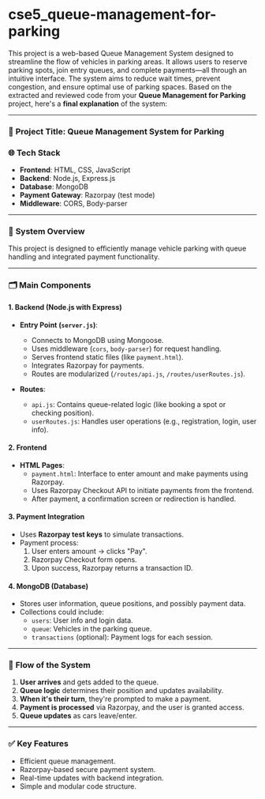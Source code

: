 # cse5_queue-management-for-parking
This project is a web-based Queue Management System designed to streamline the flow of vehicles in parking areas. It allows users to reserve parking spots, join entry queues, and complete payments—all through an intuitive interface.  The system aims to reduce wait times, prevent congestion, and ensure optimal use of parking spaces.
Based on the extracted and reviewed code from your **Queue Management for Parking** project, here's a **final explanation** of the system:

---

### 🔧 **Project Title**: Queue Management System for Parking

### 🌐 **Tech Stack**
- **Frontend**: HTML, CSS, JavaScript
- **Backend**: Node.js, Express.js
- **Database**: MongoDB
- **Payment Gateway**: Razorpay (test mode)
- **Middleware**: CORS, Body-parser

---

### 🧩 **System Overview**

This project is designed to efficiently manage vehicle parking with queue handling and integrated payment functionality.

---

### 🗂️ **Main Components**

#### 1. **Backend (Node.js with Express)**
- **Entry Point (`server.js`)**:
  - Connects to MongoDB using Mongoose.
  - Uses middleware (`cors`, `body-parser`) for request handling.
  - Serves frontend static files (like `payment.html`).
  - Integrates Razorpay for payments.
  - Routes are modularized (`/routes/api.js`, `/routes/userRoutes.js`).

- **Routes**:
  - `api.js`: Contains queue-related logic (like booking a spot or checking position).
  - `userRoutes.js`: Handles user operations (e.g., registration, login, user info).

#### 2. **Frontend**
- **HTML Pages**:
  - `payment.html`: Interface to enter amount and make payments using Razorpay.
  - Uses Razorpay Checkout API to initiate payments from the frontend.
  - After payment, a confirmation screen or redirection is handled.

#### 3. **Payment Integration**
- Uses **Razorpay test keys** to simulate transactions.
- Payment process:
  1. User enters amount → clicks "Pay".
  2. Razorpay Checkout form opens.
  3. Upon success, Razorpay returns a transaction ID.

#### 4. **MongoDB (Database)**
- Stores user information, queue positions, and possibly payment data.
- Collections could include:
  - `users`: User info and login data.
  - `queue`: Vehicles in the parking queue.
  - `transactions` (optional): Payment logs for each session.

---

### 🔄 **Flow of the System**

1. **User arrives** and gets added to the queue.
2. **Queue logic** determines their position and updates availability.
3. **When it's their turn**, they're prompted to make a payment.
4. **Payment is processed** via Razorpay, and the user is granted access.
5. **Queue updates** as cars leave/enter.

---

### ✅ **Key Features**
- Efficient queue management.
- Razorpay-based secure payment system.
- Real-time updates with backend integration.
- Simple and modular code structure.

